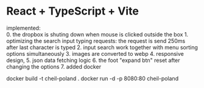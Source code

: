 # React + TypeScript + Vite


 implemented:  
    0. the dropbox is shuting down when mouse is clicked outside the box
    1. optimizing the search input typing requests: the request is send 250ms after last character is typed 
    2. input search work together with menu sorting options simultaneously
    3. images are converted to webp
    4. responsive design, 
    5. json data fetching logic 
    6. the foot "expand btn" reset after changing the options
    7. added docker

docker build -t cheil-poland .
docker run -d -p 8080:80 cheil-poland